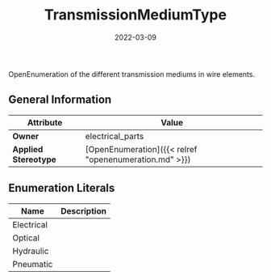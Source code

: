 ﻿---
title: TransmissionMediumType
toc: false
type: specs
date: "2022-03-09"
draft: false
specification: VEC
version: 2.0.0
documentType: "Recommendation"
elementType: Class
classes:
  - TransmissionMediumType
menu_name: vec-2.0.0
---
OpenEnumeration of the different transmission mediums in wire elements.

## General Information

| Attribute               | Value |
|-------------------------|-------|
| **Owner**               | electrical_parts |
| **Applied Stereotype**  | [OpenEnumeration]({{< relref "openenumeration.md" >}})<br/>  |

## Enumeration Literals
| Name          | **Description** |
|---------------|-----------------|
| Electrical |  |
| Optical |  |
| Hydraulic |  |
| Pneumatic |  |
